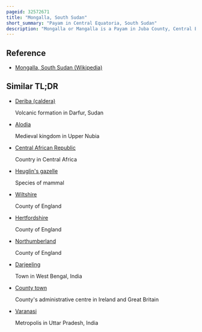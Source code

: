```yaml
---
pageid: 32572671
title: "Mongalla, South Sudan"
short_summary: "Payam in Central Equatoria, South Sudan"
description: "Mongalla or Mangalla is a Payam in Juba County, Central Equatoria State in South Sudan, on the east Side of the Bahr Al Jebel or White Nile River. It lies about 75km Northeast of Juba by Road. The Town of Terekeka and Bor lie Downstream to the North of Mongalla."
---
```


## Reference

- [Mongalla, South Sudan (Wikipedia)](https://en.wikipedia.org/?curid=32572671)

## Similar TL;DR

- [Deriba (caldera)](/tldr/en/deriba-caldera)

  Volcanic formation in Darfur, Sudan

- [Alodia](/tldr/en/alodia)

  Medieval kingdom in Upper Nubia

- [Central African Republic](/tldr/en/central-african-republic)

  Country in Central Africa

- [Heuglin's gazelle](/tldr/en/heuglins-gazelle)

  Species of mammal

- [Wiltshire](/tldr/en/wiltshire)

  County of England

- [Hertfordshire](/tldr/en/hertfordshire)

  County of England

- [Northumberland](/tldr/en/northumberland)

  County of England

- [Darjeeling](/tldr/en/darjeeling)

  Town in West Bengal, India

- [County town](/tldr/en/county-town)

  County's administrative centre in Ireland and Great Britain

- [Varanasi](/tldr/en/varanasi)

  Metropolis in Uttar Pradesh, India
